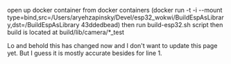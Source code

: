 open up docker container from docker containers (docker run -t -i --mount type=bind,src=/Users/aryehzapinsky/Devel/esp32_wokwi/BuildEspAsLibrary,dst=/BuildEspAsLibrary 43ddedbead)
then run build-esp32.sh script
then build is located at build/lib/camera/*_test

Lo and behold this has changed now and I don't want to update this page yet.
But I guess it is mostly accurate besides for line 1. 